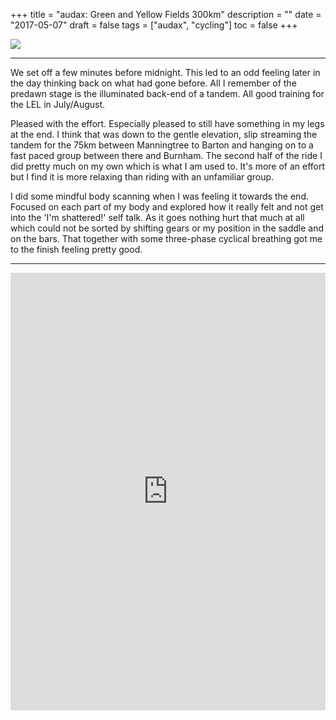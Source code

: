 +++
title = "audax: Green and Yellow Fields 300km"
description = ""
date = "2017-05-07"
draft = false
tags = ["audax", "cycling"]
toc = false
+++

<img style="display:block;margin:auto" src="https://i.ibb.co/HDNrQGRz/GYF.jpg">

---

We set off a few minutes before midnight. This led to an odd feeling later in the day thinking back on what had gone before. All I remember of the predawn stage is the illuminated back-end of a tandem. All good training for the LEL in July/August.

Pleased with the effort. Especially pleased to still have something in my legs at the end. I think that was down to the gentle elevation, slip streaming the tandem for the 75km between Manningtree to Barton and hanging on to a fast paced group between there and Burnham. The second half of the ride I did pretty much on my own which is what I am used to. It's more of an effort but I find it is more relaxing than riding with an unfamiliar group. 

I did some mindful body scanning when I was feeling it towards the end. Focused on each part of my body and explored how it really felt and not get into the 'I'm shattered!' self talk. As it goes nothing hurt that much at all which could not be sorted by shifting gears or my position in the saddle and on the bars. That together with some three-phase cyclical breathing got me to the finish feeling pretty good.   

***

<iframe src="https://ridewithgps.com/embeds?type=trip&id=74324207&metricUnits=true&sampleGraph=true&distanceMarkers=true&showPhotos=true" style="width: 1px; min-width: 100%; height: 700px; border: none;" scrolling="no"></iframe>